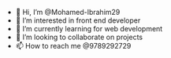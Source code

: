 - 👋 Hi, I’m @Mohamed-Ibrahim29
- 👀 I’m interested in front end developer 
- 🌱 I’m currently learning for web development 
- 💞️ I’m looking to collaborate on projects 
- 📫 How to reach me @9789292729

<!---
Mohamed-Ibrahim29/Mohamed-Ibrahim29 is a ✨ special ✨ repository because its `README.md` (this file) appears on your GitHub profile.
You can click the Preview link to take a look at your changes.
--->
